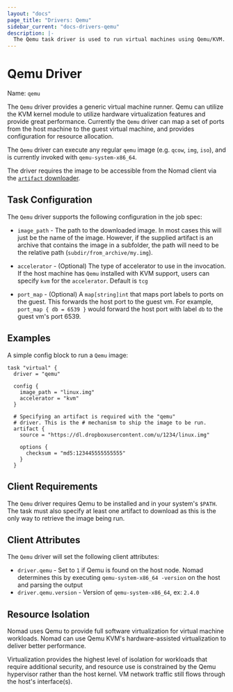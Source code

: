 ```yaml
---
layout: "docs"
page_title: "Drivers: Qemu"
sidebar_current: "docs-drivers-qemu"
description: |-
  The Qemu task driver is used to run virtual machines using Qemu/KVM.
---
```


# Qemu Driver

Name: `qemu`

The `Qemu` driver provides a generic virtual machine runner. Qemu can utilize
the KVM kernel module to utilize hardware virtualization features and provide
great performance. Currently the `Qemu` driver can map a set of ports from the
host machine to the guest virtual machine, and provides configuration for
resource allocation.

The `Qemu` driver can execute any regular `qemu` image (e.g. `qcow`, `img`,
`iso`), and is currently invoked with `qemu-system-x86_64`.

The driver requires the image to be accessible from the Nomad client via the
[`artifact` downloader](/docs/jobspec/index.html#artifact_doc). 

## Task Configuration

The `Qemu` driver supports the following configuration in the job spec:

* `image_path` - The path to the downloaded image. In most cases this will just be
  the name of the image. However, if the supplied artifact is an archive that
  contains the image in a subfolder, the path will need to be the relative path
  (`subdir/from_archive/my.img`).

* `accelerator` - (Optional) The type of accelerator to use in the invocation.
  If the host machine has `Qemu` installed with KVM support, users can specify
  `kvm` for the `accelerator`. Default is `tcg`

* `port_map` - (Optional) A `map[string]int` that maps port labels to ports
  on the guest. This forwards the host port to the guest vm. For example,
  `port_map { db = 6539 }` would forward the host port with label `db` to the
  guest vm's port 6539.

## Examples

A simple config block to run a `Qemu` image:

```
task "virtual" {
  driver = "qemu"

  config {
    image_path = "linux.img"
    accelerator = "kvm"
  }

  # Specifying an artifact is required with the "qemu"
  # driver. This is the # mechanism to ship the image to be run.
  artifact {
    source = "https://dl.dropboxusercontent.com/u/1234/linux.img"

    options {
      checksum = "md5:123445555555555"
    }
  }
```

## Client Requirements

The `Qemu` driver requires Qemu to be installed and in your system's `$PATH`.
The task must also specify at least one artifact to download as this is the only
way to retrieve the image being run.

## Client Attributes

The `Qemu` driver will set the following client attributes:

* `driver.qemu` - Set to `1` if Qemu is found on the host node. Nomad determines
this by executing `qemu-system-x86_64 -version` on the host and parsing the output
* `driver.qemu.version` - Version of `qemu-system-x86_64`, ex: `2.4.0`

## Resource Isolation

Nomad uses Qemu to provide full software virtualization for virtual machine
workloads. Nomad can use Qemu KVM's hardware-assisted virtualization to deliver
better performance.

Virtualization provides the highest level of isolation for workloads that
require additional security, and resource use is constrained by the Qemu
hypervisor rather than the host kernel. VM network traffic still flows through
the host's interface(s).

